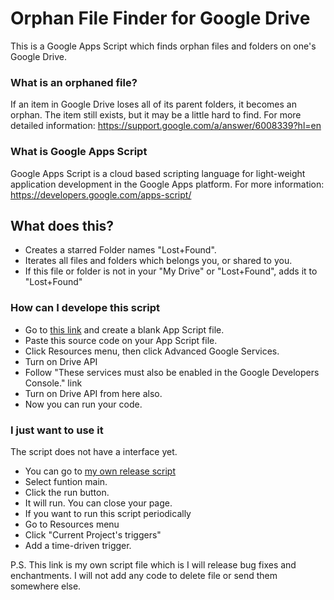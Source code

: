 # Orphan File Finder for Google Drive
This is a Google Apps Script which finds orphan files and folders on one's Google Drive.

### What is an orphaned file?
If an item in Google Drive loses all of its parent folders, it becomes an orphan. The item still exists, but it may be a little hard to find.
For more detailed information: https://support.google.com/a/answer/6008339?hl=en

### What is Google Apps Script
Google Apps Script is a cloud based scripting language for light-weight application development in the Google Apps platform.
For more information: https://developers.google.com/apps-script/

## What does this?
 * Creates a starred Folder names "Lost+Found".
 * Iterates all files and folders which belongs you, or shared to you.
 * If this file or folder is not in your "My Drive" or "Lost+Found", adds it to "Lost+Found"

### How can I develope this script
 * Go to [this link](https://script.google.com/) and create a blank App Script file.
 * Paste this source code on your App Script file.
 * Click Resources menu, then click Advanced Google Services.
 * Turn on Drive API
 * Follow "These services must also be enabled in the Google Developers Console." link
 * Turn on Drive API from here also.
 * Now you can run your code.

### I just want to use it
The script does not have a interface yet.
 * You can go to [my own release script](https://drive.google.com/open?id=1mtd2qRER9befN1AzokqjOMHZMFC5uSpViuD83FVpdG4m50WhxsL8f7Wf&authuser=0)
 * Select funtion main.
 * Click the run button. 
 * It will run. You can close your page. 
 * If you want to run this script periodically
 * Go to Resources menu
 * Click "Current Project's triggers"
 * Add a time-driven trigger.

P.S. This link is my own script file which is I will release bug fixes and enchantments. I will not add any code to delete file or send them somewhere else.
